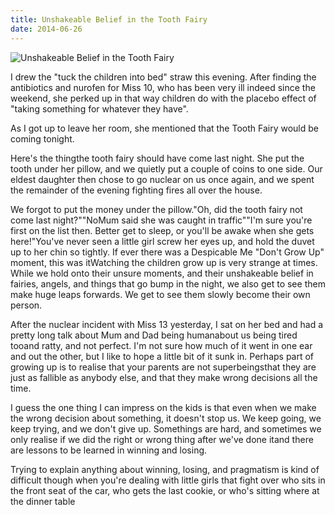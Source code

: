 ```yaml
---
title: Unshakeable Belief in the Tooth Fairy
date: 2014-06-26
---
```


![Unshakeable Belief in the Tooth Fairy](https://source.unsplash.com/03UCoidYvXw/1600x900)

I drew the "tuck the children into bed" straw this evening. After finding the antibiotics and nurofen for Miss 10, who has been very ill indeed since the weekend, she perked up in that way children do with the placebo effect of "taking something for whatever they have".

As I got up to leave her room, she mentioned that the Tooth Fairy would be coming tonight.

Here's the thingthe tooth fairy should have come last night. She put the tooth under her pillow, and we quietly put a couple of coins to one side. Our eldest daughter then chose to go nuclear on us once again, and we spent the remainder of the evening fighting fires all over the house.

We forgot to put the money under the pillow."Oh, did the tooth fairy not come last night?""NoMum said she was caught in traffic""I'm sure you're first on the list then. Better get to sleep, or you'll be awake when she gets here!"You've never seen a little girl screw her eyes up, and hold the duvet up to her chin so tightly. If ever there was a Despicable Me "Don't Grow Up" moment, this was itWatching the children grow up is very strange at times. While we hold onto their unsure moments, and their unshakeable belief in fairies, angels, and things that go bump in the night, we also get to see them make huge leaps forwards. We get to see them slowly become their own person.

After the nuclear incident with Miss 13 yesterday, I sat on her bed and had a pretty long talk about Mum and Dad being humanabout us being tired tooand ratty, and not perfect. I'm not sure how much of it went in one ear and out the other, but I like to hope a little bit of it sunk in. Perhaps part of growing up is to realise that your parents are not superbeingsthat they are just as fallible as anybody else, and that they make wrong decisions all the time.

I guess the one thing I can impress on the kids is that even when we make the wrong decision about something, it doesn't stop us. We keep going, we keep trying, and we don't give up. Somethings are hard, and sometimes we only realise if we did the right or wrong thing after we've done itand there are lessons to be learned in winning and losing.

Trying to explain anything about winning, losing, and pragmatism is kind of difficult though when you're dealing with little girls that fight over who sits in the front seat of the car, who gets the last cookie, or who's sitting where at the dinner table